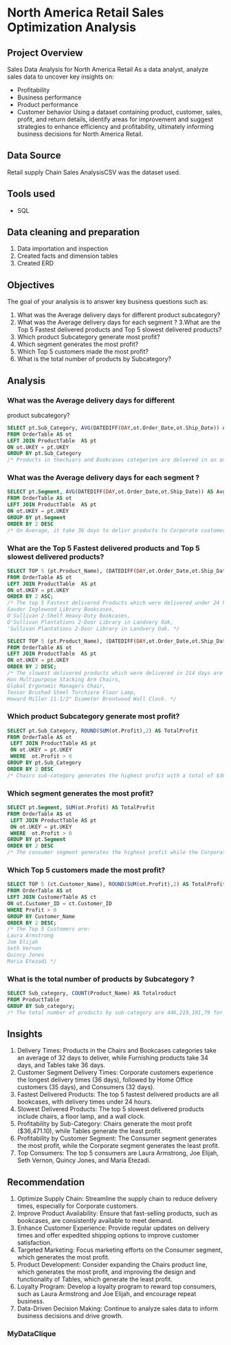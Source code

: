 # North America Retail Sales Optimization Analysis

## Project Overview
Sales Data Analysis for North America Retail
As a data analyst, analyze sales data to uncover key insights on:
-  Profitability
-  Business performance
-  Product performance
-  Customer behavior
Using a dataset containing product, customer, sales, profit, and return details, identify areas for improvement and suggest strategies to enhance efficiency and profitability, ultimately informing business decisions for North America Retail.

## Data Source
Retail supply Chain Sales AnalysisCSV was the dataset used.
## Tools used
- SQL
## Data cleaning and preparation
1. Data importation and inspection
2. Created facts and dimension tables
3. Created ERD
## Objectives
The goal of your analysis is to answer key business questions such as: 
1. What was the Average delivery days for different 
product subcategory?
 2. What was the Average delivery days for each segment ?
 3.What are the Top 5 Fastest delivered products and Top 5 
slowest delivered products? 
4. Which product Subcategory generate most profit?
 5. Which segment generates the most profit?
 6. Which Top 5 customers made the most profit?
 7. What is the total number of products by Subcategory?
## Analysis
### What was the Average delivery days for different 
product subcategory?
```sql
SELECT pt.Sub_Category, AVG(DATEDIFF(DAY,ot.Order_Date,ot.Ship_Date)) AS AvgDeliveryDays
FROM OrderTable AS ot
LEFT JOIN ProductTable  AS pt
ON ot.UKEY = pt.UKEY
GROUP BY pt.Sub_Category
/* Products in thechiars and Bookcases categories are delvered in an average of 32 days whereas Furnishings takes 34 days and tables take 36 days */
```

### What was the Average delivery days for each segment ?
```sql
SELECT pt.Segment, AVG(DATEDIFF(DAY,ot.Order_Date,ot.Ship_Date)) AS AvgDeliveryDays
FROM OrderTable AS ot
LEFT JOIN ProductTable  AS pt
ON ot.UKEY = pt.UKEY
GROUP BY pt.Segment
ORDER BY 2 DESC
/* On Average, it take 36 days to delivr products to Corporate customers, 35 days to Home Office Customers and 32 days to Consumers. */
```

### What are the Top 5 Fastest delivered products and Top 5 slowest delivered products?
```sql
SELECT TOP 5 (pt.Product_Name), (DATEDIFF(DAY,ot.Order_Date,ot.Ship_Date)) AS DeliveryDays
FROM OrderTable AS ot
LEFT JOIN ProductTable  AS pt
ON ot.UKEY = pt.UKEY
ORDER BY 2 ASC; 
/* The top 5 Fastest delivered Products which were delivered under 24 hours are Sauder Camden County Barrister Bookcase, Planked Cherry Finish,
Sauder Inglewood Library Bookcases, 
O'Sullivan 2-Shelf Heavy-Duty Bookcases,
O'Sullivan Plantations 2-Door Library in Landvery Oak,
'Sullivan Plantations 2-Door Library in Landvery Oak. */

SELECT TOP 5 (pt.Product_Name), (DATEDIFF(DAY,ot.Order_Date,ot.Ship_Date)) AS DeliveryDays
FROM OrderTable AS ot
LEFT JOIN ProductTable  AS pt
ON ot.UKEY = pt.UKEY
ORDER BY 2 DESC; 
/* The slowest delivered products which were delivered in 214 days are Bush Mission Pointe Library,
Hon Multipurpose Stacking Arm Chairs,
Global Ergonomic Managers Chair,
Tensor Brushed Steel Torchiere Floor Lamp,
Howard Miller 11-1/2" Diameter Brentwood Wall Clock. */
```
### Which product Subcategory generate most profit?
```sql
SELECT pt.Sub_Category, ROUND(SUM(ot.Profit),2) AS TotalProfit
FROM OrderTable AS ot
 LEFT JOIN ProductTable AS pt 
 ON ot.UKEY = pt.UKEY
 WHERE  ot.Profit > 0
GROUP BY pt.Sub_Category
ORDER BY 2 DESC
/* Chairs sub-category generates the highest profit with a total of $36,471.1 while Tables generates the least profit. */
```
### Which segment generates the most profit?
```sql
SELECT pt.Segment, SUM(ot.Profit) AS TotalProfit
FROM OrderTable AS ot
 LEFT JOIN ProductTable AS pt 
 ON ot.UKEY = pt.UKEY
 WHERE  ot.Profit > 0
GROUP BY pt.Segment
ORDER BY 2 DESC
/* The consumer segment generates the highest profit while the Corporate generates the least. */
```
### Which Top 5 customers made the most profit?
```sql
SELECT TOP 5 (ct.Customer_Name), ROUND(SUM(ot.Profit),2) AS TotalProfit
FROM OrderTable AS ot
LEFT JOIN CustomerTable AS ct
ON ot.Customer_ID = ct.Customer_ID
WHERE Profit > 0
GROUP BY Customer_Name
ORDER BY 2 DESC;
/* The Top 5 Customers are:
Laura Armstrong
Joe Elijah
Seth Vernon
Quincy Jones
Maria Etezadi */
```
### What is the total number of products by Subcategory ?
```sql
SELECT Sub_category, COUNT(Product_Name) AS Totalroduct
FROM ProductTable
GROUP BY Sub_category;
/* The total number of products by sub-category are 446,219,101,79 for Furnisings, Chairs, Bookcases and Tables respectively. */
```

## Insights
1. Delivery Times: Products in the Chairs and Bookcases categories take an average of 32 days to deliver, while Furnishing products take 34 days, and Tables take 36 days.
2. Customer Segment Delivery Times: Corporate customers experience the longest delivery times (36 days), followed by Home Office customers (35 days), and Consumers (32 days).
3. Fastest Delivered Products: The top 5 fastest delivered products are all  bookcases, with delivery times under 24 hours.
4. Slowest Delivered Products: The top 5 slowest delivered products include chairs, a floor lamp, and a wall clock.
5. Profitability by Sub-Category: Chairs generate the most profit ($36,471.10), while Tables generate the least profit.
6. Profitability by Customer Segment: The Consumer segment generates the most profit, while the Corporate segment generates the least profit.
7. Top Consumers: The top 5 consumers are Laura Armstrong, Joe Elijah, Seth Vernon, Quincy Jones, and Maria Etezadi.
## Recommendation 
1. Optimize Supply Chain: Streamline the supply chain to reduce delivery times, especially for Corporate customers.
2. Improve Product Availability: Ensure that fast-selling products, such as bookcases, are consistently available to meet demand.
3. Enhance Customer Experience: Provide regular updates on delivery times and offer expedited shipping options to improve customer satisfaction.
4. Targeted Marketing: Focus marketing efforts on the Consumer segment, which generates the most profit.
5. Product Development: Consider expanding the Chairs product line, which generates the most profit, and improving the design and functionality of Tables, which generate the least profit.
6. Loyalty Program: Develop a loyalty program to reward top consumers, such as Laura Armstrong and Joe Elijah, and encourage repeat business.
7. Data-Driven Decision Making: Continue to analyze sales data to inform business decisions and drive growth.


### MyDataClique
